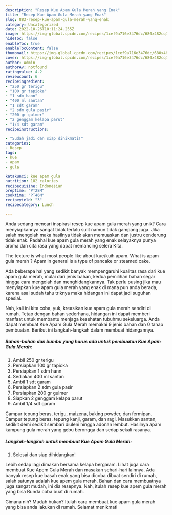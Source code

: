 ```yaml
---
description: "Resep Kue Apam Gula Merah yang Enak"
title: "Resep Kue Apam Gula Merah yang Enak"
slug: 883-resep-kue-apam-gula-merah-yang-enak
category: Uncategorized
date: 2022-10-26T10:11:24.255Z
image: https://img-global.cpcdn.com/recipes/1cef9a716e3476dc/680x482cq70/kue-apam-gula-merah-foto-resep-utama.jpg
hideToc: false
enableToc: true
enableTocContent: false
thumbnail: https://img-global.cpcdn.com/recipes/1cef9a716e3476dc/680x482cq70/kue-apam-gula-merah-foto-resep-utama.jpg
cover: https://img-global.cpcdn.com/recipes/1cef9a716e3476dc/680x482cq70/kue-apam-gula-merah-foto-resep-utama.jpg
author: Admin
authorAv: notfound
ratingvalue: 4.2
reviewcount: 6
recipeingredient:
- "250 gr terigu"
- "100 gr tapioka"
- "1 sdm hann"
- "400 ml santan"
- "1 sdt garam"
- "2 sdm gula pasir"
- "200 gr gulmer"
- "2 genggam kelapa parut"
- "1/4 sdt garam"
recipeinstructions:

- "Sudah jadi dan siap dinikmati!"
categories:
- Resep
tags:
- kue
- apam
- gula

katakunci: kue apam gula 
nutrition: 182 calories
recipecuisine: Indonesian
preptime: "PT28M"
cooktime: "PT46M"
recipeyield: "3"
recipecategory: Lunch

---
```





Anda sedang mencari inspirasi resep kue apam gula merah yang unik? Cara menyiapkannya sangat tidak terlalu sulit namun tidak gampang juga. Jika salah mengolah maka hasilnya tidak akan memuaskan dan justru cenderung tidak enak. Padahal kue apam gula merah yang enak selayaknya punya aroma dan cita rasa yang dapat memancing selera Kita.





The texture is what most people like about kue/kuih apam. What is apam gula merah ? Apam in general is a type of pancake or steamed cake.

Ada beberapa hal yang sedikit banyak mempengaruhi kualitas rasa dari kue apam gula merah, mulai dari jenis bahan, kedua pemilihan bahan segar hingga cara mengolah dan menghidangkannya. Tak perlu pusing jika mau menyiapkan kue apam gula merah yang enak di mana pun anda berada, karena asal sudah tahu triknya maka hidangan ini dapat jadi suguhan spesial.






Nah, kali ini kita coba, yuk, kreasikan kue apam gula merah sendiri di rumah. Tetap dengan bahan sederhana, hidangan ini dapat memberi manfaat untuk membantu menjaga kesehatan tubuhmu sekeluarga. Anda dapat membuat Kue Apam Gula Merah memakai 9 jenis bahan dan 0 tahap pembuatan. Berikut ini langkah-langkah dalam membuat hidangannya.

<!--inarticleads1-->

##### Bahan-bahan dan bumbu yang harus ada untuk pembuatan Kue Apam Gula Merah:

1. Ambil 250 gr terigu
1. Persiapkan 100 gr tapioka
1. Persiapkan 1 sdm hann
1. Sediakan 400 ml santan
1. Ambil 1 sdt garam
1. Persiapkan 2 sdm gula pasir
1. Persiapkan 200 gr gulmer
1. Siapkan 2 genggam kelapa parut
1. Ambil 1/4 sdt garam


Campur tepung beras, terigu, maizena, baking powder, dan fermipan. Campur tepung beras, tepung kanji, garam, dan ragi. Masukkan santan, sedikit demi sedikit sembari diuleni hingga adonan lembut. Hasilnya apam kampung gula merah yang gebu berongga dan sedap sekali rasanya. 

<!--inarticleads2-->

##### Langkah-langkah untuk membuat Kue Apam Gula Merah:


1. Selesai dan siap dihidangkan!

Lebih sedap lagi dimakan bersama kelapa bergaram. Lihat juga cara membuat Kue Apem Gula Merah dan masakan sehari-hari lainnya. Ada banyak resep kue basah enak yang bisa dicoba dibuat sendiri di rumah, salah satunya adalah kue apem gula merah. Bahan dan cara membuatnya juga sangat mudah, ini dia resepnya. Nah, itulah resep kue apem gula merah yang bisa Bunda coba buat di rumah. 

Gimana nih? Mudah bukan? Itulah cara membuat kue apam gula merah yang bisa anda lakukan di rumah. Selamat menikmati
